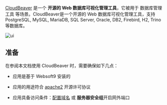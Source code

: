 [CloudBeaver](https://cloudbeaver.io/) 是一个 **开源的 Web 数据库可视化管理工具**，它被用于 数据库管理工具  等场景。CloudBeaver是一个开源的 Web 数据库可视化管理工具，支持 PostgreSQL, MySQL, MariaDB, SQL Server, Oracle, DB2, Firebird, H2, Trino 等数据库。


![ui](https://libs.websoft9.com/Websoft9/DocsPicture/zh/cloudbeaver/cloudbeaver-demogui-websoft9.png)


## 准备

在参阅本文档使用 CloudBeaver 时，需要确保如下几点：

- 应用是基于 Websoft9 安装的

- 应用的用途符合 [apache2](https://opensource.org/licenses/Apache-2.0) 开源许可协议

- 应用具备访问条件：[配置域名](./domain-set) 或 **服务器安全组**开启网外端口